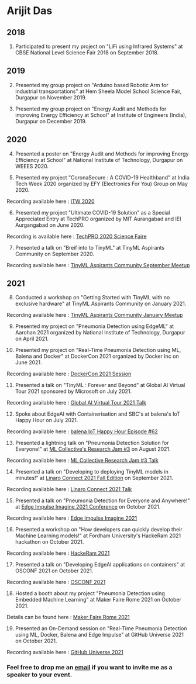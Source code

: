 # Arijit Das
## 2018 
1) Participated to present my project on "LiFi using Infrared Systems" at CBSE National Level Science Fair 2018 on September 2018.

## 2019 
2) Presented my group project on "Arduino based Robotic Arm for industrial transportations" at Hem Sheela Model School Science Fair, Durgapur on November 2019.

3) Presented my group project on "Energy Audit and Methods for improving Energy Efficiency at School" at Institute of Engineers (India), Durgapur on December 2019.

## 2020
4) Presented a poster on "Energy Audit and Methods for improving Energy Efficiency at School" at National Institute of Technology, Durgapur on WEEES 2020.

5) Presented my project "CoronaSecure : A COVID-19 Healthband" at India Tech Week 2020 organized by EFY (Electronics For You) Group on May 2020.

Recording available here : [ITW 2020](https://vimeo.com/420575715/fc98519604)

6) Presented my project "Ultimate COVID-19 Solution" as a Special Appreciated Entry at TechPRO organized by MIT Aurangabad and IEI Aurgangabad on June 2020. 

Recording is available here : [TechPRO 2020 Science Faire](https://youtu.be/-hTIw9OOfFA?t=316)

7) Presented a talk on "Breif into to TinyML" at TinyML Aspirants Community on September 2020. 

Recording available here : [TinyML Aspirants Community September Meetup](https://www.youtube.com/watch?v=O-jyEdz7HVY)

## 2021
8) Conducted a workshop on "Getting Started with TinyML with no exclusive hardware" at TinyML Aspirants Community on January 2021.

Recording available here : [TinyML Aspirants Community January Meetup](https://www.youtube.com/watch?v=q4i5QvI90TI&t=142s)

9) Presented my project on "Pneumonia Detection using EdgeML" at Aarohan 2021 organized by National Institute of Technology, Durgapur on April 2021.

10) Presented my project on "Real-Time Pneumonia Detection using ML, Balena and Docker" at DockerCon 2021 organized by Docker Inc on June 2021.

Recording available here : [DockerCon 2021 Session](https://docker.events.cube365.net/dockercon-live/2021/community/95w6ecHo5KjDcGDGm)

11) Presented a talk on "TinyML : Forever and Beyond" at Global AI Virtual Tour 2021 sponsored by Microsoft on July 2021.

Recording available here : [Global AI Virtual Tour 2021 Talk](https://www.youtube.com/watch?v=IDvzfQeVLlA)

12) Spoke about EdgeAI with Containerisation and SBC's at balena's IoT Happy Hour on July 2021.

Recording available here : [balena IoT Happy Hour Episode #62](https://www.youtube.com/watch?v=Q0A343Q8XJw)

13) Presented a lightning talk on "Pneumonia Detection Solution for Everyone!" at [ML Collective's Research Jam #3](https://mlcollective.org/research-jam-3/) on August 2021.

Recording available here : [ML Collective Research Jam #3 Talk](https://www.youtube.com/watch?v=EktncBW69lQ&t=1996s)

14) Presented a talk on "Developing to deploying TinyML models in minutes!" at [Linaro Connect 2021 Fall Edition](https://connect.linaro.org/resources/lvc21f/lvc21f-213/) on September 2021.

Recording available here : [Linaro Connect 2021 Talk](https://youtu.be/VHu3NBcVZkY)

15) Presented a talk on "Pneumonia Detection for Everyone and Anywhere!" at [Edge Impulse Imagine 2021 Conference](https://edgeimpulse.com/imagine) on October 2021. 

Recording available here : [Edge Impulse Imagine 2021](https://youtu.be/zS9dTiIjjuA)

16) Presented a workshop on "How developers can quickly develop their Machine Learning models!" at Fordham University's HackeRam 2021 hackathon on October 2021. 

Recording available here : [HackeRam 2021](https://www.youtube.com/watch?v=2eyKT_HHgAY)

17) Presented a talk on "Developing EdgeAI applications on containers" at OSCONF 2021 on October 2021. 

Recording available here : [OSCONF 2021](https://youtu.be/MPKuWb871qg?t=6404)

18) Hosted a booth about my project "Pneumonia Detection using Embedded Machine Learning" at Maker Faire Rome 2021 on October 2021.

Details can be found here : [Maker Faire Rome 2021](https://makerfairerome.eu/en/exhibitors/?edition=2021&exhibit=200213)

19) Presented an On-Demand session on "Real-Time Pneumonia Detection using ML, Docker, Balena and Edge Impulse" at GitHub Universe 2021 on October 2021. 

Recording available here : [GitHub Universe 2021](https://www.youtube.com/watch?v=bf0gbqyjdkI)

### Feel free to drop me an [email](mailto:arijitdas18022006@gmail.com) if you want to invite me as a speaker to your event. 
